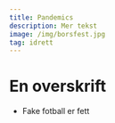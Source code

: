 ```yaml
---
title: Pandemics
description: Mer tekst
image: /img/borsfest.jpg
tag: idrett
---
```


# En overskrift

- Fake fotball er fett
